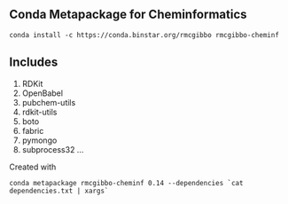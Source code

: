 Conda Metapackage for Cheminformatics
-------------------------------------

```
conda install -c https://conda.binstar.org/rmcgibbo rmcgibbo-cheminf
```

Includes
--------
1. RDKit
2. OpenBabel
3. pubchem-utils
4. rdkit-utils
5. boto
6. fabric
7. pymongo
8. subprocess32
...

Created with

```
conda metapackage rmcgibbo-cheminf 0.14 --dependencies `cat dependencies.txt | xargs`
```
